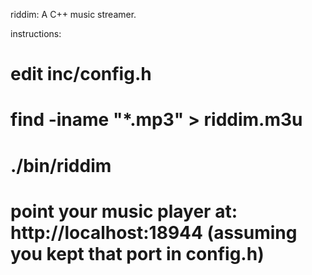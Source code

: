 riddim: A C++ music streamer.

instructions:  

# edit inc/config.h
# find -iname "*.mp3" <some dir> > riddim.m3u
# ./bin/riddim
# point your music player at:  http://localhost:18944 (assuming you kept that port in config.h)
